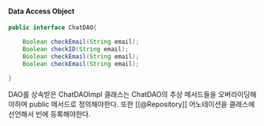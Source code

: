 #### Data Access Object

```java
public interface ChatDAO{

	Boolean checkEmail(String email);
	Boolean checkID(String email);
	Boolean checkEmail(String email);
	Boolean checkEmail(String email);
	
}
```

DAO를 상속받은 ChatDAOImpl 클래스는
ChatDAO의 추상 메서드들을 오버라이딩해야하며 public 메서드로 정의해야한다.
또한 [[@Repository]] 어노테이션을 클래스에 선언해서 빈에 등록해야한다.
